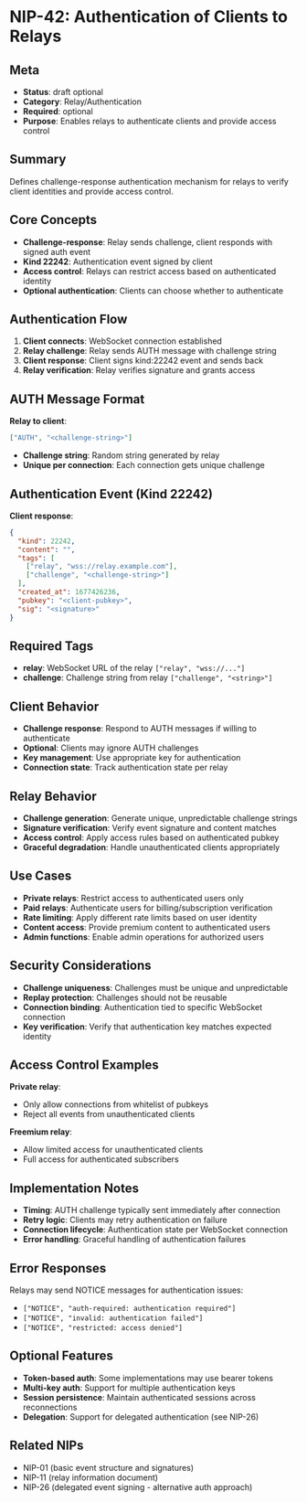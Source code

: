 # NIP-42: Authentication of Clients to Relays

## Meta
- **Status**: draft optional
- **Category**: Relay/Authentication
- **Required**: optional
- **Purpose**: Enables relays to authenticate clients and provide access control

## Summary
Defines challenge-response authentication mechanism for relays to verify client identities and provide access control.

## Core Concepts
- **Challenge-response**: Relay sends challenge, client responds with signed auth event
- **Kind 22242**: Authentication event signed by client
- **Access control**: Relays can restrict access based on authenticated identity
- **Optional authentication**: Clients can choose whether to authenticate

## Authentication Flow
1. **Client connects**: WebSocket connection established
2. **Relay challenge**: Relay sends AUTH message with challenge string
3. **Client response**: Client signs kind:22242 event and sends back
4. **Relay verification**: Relay verifies signature and grants access

## AUTH Message Format
**Relay to client**:
```json
["AUTH", "<challenge-string>"]
```
- **Challenge string**: Random string generated by relay
- **Unique per connection**: Each connection gets unique challenge

## Authentication Event (Kind 22242)
**Client response**:
```json
{
  "kind": 22242,
  "content": "",
  "tags": [
    ["relay", "wss://relay.example.com"],
    ["challenge", "<challenge-string>"]
  ],
  "created_at": 1677426236,
  "pubkey": "<client-pubkey>",
  "sig": "<signature>"
}
```

## Required Tags
- **relay**: WebSocket URL of the relay `["relay", "wss://..."]`
- **challenge**: Challenge string from relay `["challenge", "<string>"]`

## Client Behavior
- **Challenge response**: Respond to AUTH messages if willing to authenticate
- **Optional**: Clients may ignore AUTH challenges
- **Key management**: Use appropriate key for authentication
- **Connection state**: Track authentication state per relay

## Relay Behavior
- **Challenge generation**: Generate unique, unpredictable challenge strings
- **Signature verification**: Verify event signature and content matches
- **Access control**: Apply access rules based on authenticated pubkey
- **Graceful degradation**: Handle unauthenticated clients appropriately

## Use Cases
- **Private relays**: Restrict access to authenticated users only
- **Paid relays**: Authenticate users for billing/subscription verification
- **Rate limiting**: Apply different rate limits based on user identity
- **Content access**: Provide premium content to authenticated users
- **Admin functions**: Enable admin operations for authorized users

## Security Considerations
- **Challenge uniqueness**: Challenges must be unique and unpredictable
- **Replay protection**: Challenges should not be reusable
- **Connection binding**: Authentication tied to specific WebSocket connection
- **Key verification**: Verify that authentication key matches expected identity

## Access Control Examples
**Private relay**:
- Only allow connections from whitelist of pubkeys
- Reject all events from unauthenticated clients

**Freemium relay**:
- Allow limited access for unauthenticated clients
- Full access for authenticated subscribers

## Implementation Notes
- **Timing**: AUTH challenge typically sent immediately after connection
- **Retry logic**: Clients may retry authentication on failure
- **Connection lifecycle**: Authentication state per WebSocket connection
- **Error handling**: Graceful handling of authentication failures

## Error Responses
Relays may send NOTICE messages for authentication issues:
- `["NOTICE", "auth-required: authentication required"]`
- `["NOTICE", "invalid: authentication failed"]`
- `["NOTICE", "restricted: access denied"]`

## Optional Features
- **Token-based auth**: Some implementations may use bearer tokens
- **Multi-key auth**: Support for multiple authentication keys
- **Session persistence**: Maintain authenticated sessions across reconnections
- **Delegation**: Support for delegated authentication (see NIP-26)

## Related NIPs
- NIP-01 (basic event structure and signatures)
- NIP-11 (relay information document)
- NIP-26 (delegated event signing - alternative auth approach) 